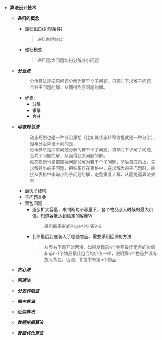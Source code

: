   + **算法设计技术**
    + **递归的概念**
      + 递归出口(边界条件)
        > 递归合适终止
      + 递归模式
        > 递归题:大问题如何分解成小问题
    + ***分治法***
      > 分治算法是把原问题分解为若干个子问题，自顶向下求解子问题，合并子问题的解，从而得到原问题的解。
      + 步骤:
        + 分解
        + 求解
        + 合并
    + ***动态规划法***
      > 动态规划也是一种分治思想（比如其状态转移方程就是一种分治），但与分治算法不同的是，<br>
        分治算法是把原问题分解为若干个子问题，自顶向下求解子问题，合并子问题的解，从而得到原问题的解。<br>
        动态规划也是把原始问题分解为若干个子问题，然后自底向上，先求解最小的子问题，把结果存在表格中，在求解大的子问题时，直接从表格中查询小的子问题的解，避免重复计算，从而提高算法效率
      + 最优子结构
      + 子问题重叠
      + 背包问题
        + 逐步扩大容量，来判断每个容量下，各个物品装入时候的最大价值，知道容量达到给定的容量W
          > 采用图表形式Page430 表8-2
        + 判断最后到底装入了哪些物品，需要采用回溯的方法
          > 从表右下角开始回溯，如果发现前n个物品最佳组合的价值和前n-1个物品最佳组合的价值一样，说明第n个物品并没有放入背包，否则，背包中有第n个物品
    + ***贪心法***
    
    + ***回溯法***
    
    + ***分支界限法***
    
    + ***概率算法***
    
    + ***近似算法***
    + ***数据挖掘算法***
    + ***智能优化算法***

